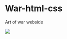 # War-html-css
Art of war webside

![](The%20art%20of%20war%20och%203%20sidor%20till%20-%20Privat%20%E2%80%93%20Microsoft_%20Edge%202023-01-19%2010-15-50.gif)

